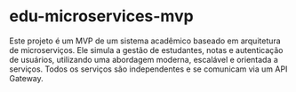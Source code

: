 # edu-microservices-mvp
Este projeto é um MVP de um sistema acadêmico baseado em arquitetura de microserviços. Ele simula a gestão de estudantes, notas e autenticação de usuários, utilizando uma abordagem moderna, escalável e orientada a serviços. Todos os serviços são independentes e se comunicam via um API Gateway.
